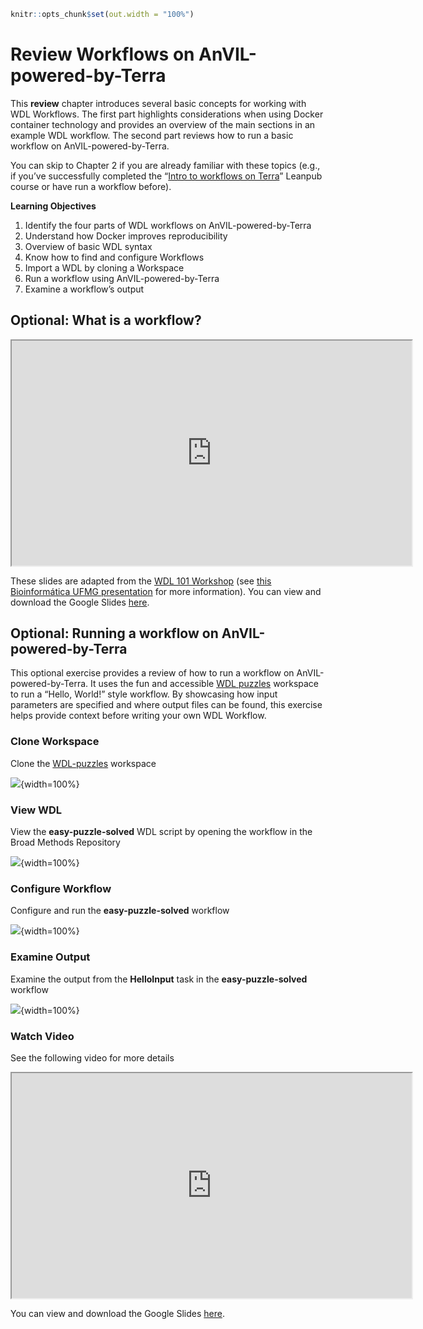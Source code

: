 
```r
knitr::opts_chunk$set(out.width = "100%")
```

# Review Workflows on AnVIL-powered-by-Terra

This **review** chapter introduces several basic concepts for working with WDL Workflows.
The first part highlights considerations when using Docker container technology and provides an overview of the main sections in an example WDL workflow.
The second part reviews how to run a basic workflow on AnVIL-powered-by-Terra.

You can skip to Chapter 2 if you are already familiar with these topics (e.g., if you’ve successfully completed the “[Intro to workflows on Terra](https://leanpub.com/universities/courses/terra/pipelining)” Leanpub course or have run a workflow before).

**Learning Objectives**

1. Identify the four parts of WDL workflows on AnVIL-powered-by-Terra
1. Understand how Docker improves reproducibility
1. Overview of basic WDL syntax
1. Know how to find and configure Workflows
1. Import a WDL by cloning a Workspace
1. Run a workflow using AnVIL-powered-by-Terra
1. Examine a workflow’s output

## Optional: What is a workflow?

<iframe src="https://drive.google.com/file/d/1zVHjpR59dlF1NvGxWf88NIkvFuDDd3IW/preview" width="640" height="360" allow="autoplay"></iframe>

These slides are adapted from the [WDL 101 Workshop](https://support.terra.bio/hc/en-us/articles/8693717360411) (see [this Bioinformática UFMG presentation](https://zenodo.org/record/7062397#.YyM-vy1h1qu) for more information).
You can view and download the Google Slides [here](https://docs.google.com/presentation/d/1Dioe_Qd3hdJ0UAP4LA6gJsm07Lr1wRpax5FLYr6xU3M).

## Optional: Running a workflow on AnVIL-powered-by-Terra

This optional exercise provides a review of how to run a workflow on AnVIL-powered-by-Terra.
It uses the fun and accessible [WDL puzzles](https://support.terra.bio/hc/en-us/articles/360056599991) workspace to run a “Hello, World!” style workflow.
By showcasing how input parameters are specified and where output files can be found, this exercise helps provide context before writing your own WDL Workflow.

### Clone Workspace

Clone the [WDL-puzzles](https://app.terra.bio/#workspaces/help-gatk/WDL-puzzles) workspace

![](01-introduction_files/figure-docx//1FbTgCnAZTgVzp-lPwOVqOqU4Kw19nu825dMngfyc-Nw_g1559ae65d17_0_33.png){width=100%}

### View WDL

View the **easy-puzzle-solved** WDL script by opening the workflow in the Broad Methods Repository

![](01-introduction_files/figure-docx//1FbTgCnAZTgVzp-lPwOVqOqU4Kw19nu825dMngfyc-Nw_g1559ae65d17_0_58.png){width=100%}

### Configure Workflow

Configure and run the **easy-puzzle-solved** workflow

![](01-introduction_files/figure-docx//1FbTgCnAZTgVzp-lPwOVqOqU4Kw19nu825dMngfyc-Nw_g1559ae65d17_0_73.png){width=100%}

### Examine Output

Examine the output from the **HelloInput** task in the **easy-puzzle-solved** workflow

![](01-introduction_files/figure-docx//1FbTgCnAZTgVzp-lPwOVqOqU4Kw19nu825dMngfyc-Nw_g1559ae65d17_0_129.png){width=100%}

### Watch Video

See the following video for more details

<iframe src="https://drive.google.com/file/d/1SpAulGEVytjpBwctmqGIM3N00vvlz1W3/preview" width="640" height="360" allow="autoplay"></iframe>

You can view and download the Google Slides [here](https://docs.google.com/presentation/d/1FbTgCnAZTgVzp-lPwOVqOqU4Kw19nu825dMngfyc-Nw).
